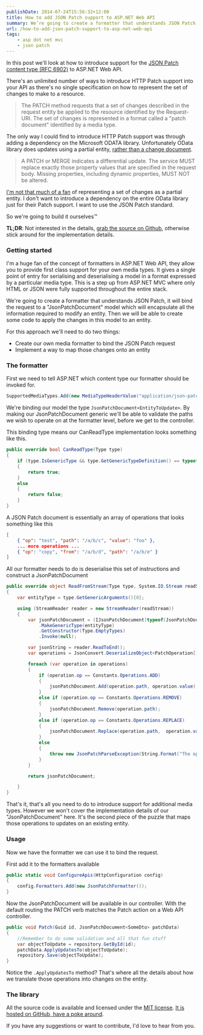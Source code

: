 ```yaml
---
publishDate: 2014-07-24T15:56:32+12:00
title: How to add JSON Patch support to ASP.NET Web API
summary: We’re going to create a formatter that understands JSON Patch.
url: /how-to-add-json-patch-support-to-asp-net-web-api
tags:
    - asp dot net mvc
    - json patch
---
```


In this post we'll look at how to introduce support for the [JSON Patch content type (RFC 6902)](https://tools.ietf.org/html/rfc6902) to ASP.NET Web API.

There's an unlimited number of ways to introduce HTTP Patch support into your API as there's no single specification on how to represent the set of changes to make to a resource.

> The PATCH method requests that a set of changes described in the request entity be applied to the resource identified by the Request- URI. The set of changes is represented in a format called a "patch document" identified by a media type.

The only way I could find to introduce HTTP Patch support was through adding a dependency on the Microsoft ODATA library. Unfortunately OData library does updates using a partial entity, [rather than a change document](https://www.odata.org/documentation/odata-version-3-0/odata-version-3-0-core-protocol#differentialupdate).

> A PATCH or MERGE indicates a differential update. The service MUST replace exactly those property values that are specified in the request body. Missing properties, including dynamic properties, MUST NOT be altered.

[I'm not that much of a fan](http://michael-mckenna.com/the-great-confusion-about-http-patch) of representing a set of changes as a partial entity. I don't want to introduce a dependency on the entire OData library just for their Patch support. I want to use the JSON Patch standard. 

So we're going to build it ourselves™

**TL;DR**: Not interested in the details, [grab the source on Github](https://github.com/myquay/JsonPatch), otherwise stick around for the implementation details.


### Getting started

I'm a huge fan of the concept of formatters in ASP.NET Web API, they allow you to provide first class support for your own media types. It gives a single point of entry for serialising and deserialising a model in a format expressed by a particular media type. This is a step up from ASP.NET MVC where only HTML or JSON were fully supported throughout the entire stack.

We're going to create a formatter that understands JSON Patch, it will bind the request to a "JsonPatchDocument" model which will encapsulate all the information required to modify an entity. Then we will be able to create some code to apply the changes in this model to an entity.

For this approach we'll need to do two things:

* Create our own media formatter to bind the JSON Patch request
* Implement a way to map those changes onto an entity

### The formatter

First we need to tell ASP.NET which content type our formatter should be invoked for.

```csharp
SupportedMediaTypes.Add(new MediaTypeHeaderValue("application/json-patch+json"));
```

We're binding our model the type `JsonPatchDocument<EntityToUpdate>`. By making our JsonPatchDocument generic we'll be able to validate the paths we wish to operate on at the formatter level, before we get to the controller.

This binding type means our CanReadType implementation looks something like this.

```csharp
public override bool CanReadType(Type type)
{
    if (type.IsGenericType && type.GetGenericTypeDefinition() == typeof(JsonPatchDocument<>))
    {
        return true;
    }
    else
    {
        return false;
    }
}
```

A JSON Patch document is essentially an array of operations that looks something like this

```json
[
    { "op": "test", "path": "/a/b/c", "value": "foo" },
    ... more operations ...
    { "op": "copy", "from": "/a/b/d", "path": "/a/b/e" }
]
```

All our formatter needs to do is deserialise this set of instructions and construct a JsonPatchDocument

```csharp
public override object ReadFromStream(Type type, System.IO.Stream readStream, System.Net.Http.HttpContent content, IFormatterLogger formatterLogger)
{
    var entityType = type.GetGenericArguments()[0];

    using (StreamReader reader = new StreamReader(readStream))
    {
        var jsonPatchDocument = (IJsonPatchDocument)typeof(JsonPatchDocument<>)
            .MakeGenericType(entityType)
            .GetConstructor(Type.EmptyTypes)
            .Invoke(null);

        var jsonString = reader.ReadToEnd();
        var operations = JsonConvert.DeserializeObject<PatchOperation[]>(jsonString);

        foreach (var operation in operations)
        {
            if (operation.op == Constants.Operations.ADD)
            {
                jsonPatchDocument.Add(operation.path, operation.value);
            }
            else if (operation.op == Constants.Operations.REMOVE)
            {
                jsonPatchDocument.Remove(operation.path);
            }
            else if (operation.op == Constants.Operations.REPLACE)
            {
                jsonPatchDocument.Replace(operation.path,  operation.value);
            }
            else
            {
                throw new JsonPatchParseException(String.Format("The operation '{0}' is not supported.", operation.op));
            }
        }

        return jsonPatchDocument;

    }
}
```

That's it, that's all you need to do to introduce support for additional media types. However we won't cover the implementation details of our "JsonPatchDocument" here. It's the second piece of the puzzle that maps those operations to updates on an existing entity.

### Usage

Now we have the formatter we can use it to bind the request.

First add it to the formatters available

```csharp
public static void ConfigureApis(HttpConfiguration config)
{
    config.Formatters.Add(new JsonPatchFormatter());
}
```

Now the JsonPatchDocument will be available in our controller. With the default routing the PATCH verb matches the Patch action on a Web API controller.

```csharp
public void Patch(Guid id, JsonPatchDocument<SomeDto> patchData)
{
    //Remember to do some validation and all that fun stuff
    var objectToUpdate = repository.GetById(id);
    patchData.ApplyUpdatesTo(objectToUpdate);
    repository.Save(objectToUpdate);
}
```
    
Notice the `.ApplyUpdatesTo` method? That's where all the details about how we translate those operations into changes on the entity.


### The library

All the source code is available and licensed under the [MIT license](https://github.com/myquay/JsonPatch/blob/master/LICENSE). [It is hosted on GitHub, have a poke around](https://github.com/myquay/JsonPatch). 

If you have any suggestions or want to contribute, I'd love to hear from you.